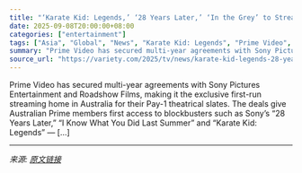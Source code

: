```yaml
---
title: "‘Karate Kid: Legends,’ ‘28 Years Later,’ ‘In the Grey’ to Stream First on Prime Video Australia Under Sony and Roadshow Deals"
date: 2025-09-08T20:00:00+08:00
categories: ["entertainment"]
tags: ["Asia", "Global", "News", "Karate Kid: Legends", "Prime Video", "Roadshow Films", "Sony Pictures Entertainment"]
summary: "Prime Video has secured multi-year agreements with Sony Pictures Entertainment and Roadshow Films, making it the exclusive first-run streaming home in Australia for their Pay-1 theatrical slates. The "
source_url: "https://variety.com/2025/tv/news/karate-kid-legends-28-years-later-prime-video-australia-1236511916/"
---
```


Prime Video has secured multi-year agreements with Sony Pictures Entertainment and Roadshow Films, making it the exclusive first-run streaming home in Australia for their Pay-1 theatrical slates. The deals give Australian Prime members first access to blockbusters such as Sony’s “28 Years Later,” “I Know What You Did Last Summer” and “Karate Kid: Legends” — [&#8230;]

---

*来源: [原文链接](https://variety.com/2025/tv/news/karate-kid-legends-28-years-later-prime-video-australia-1236511916/)*
